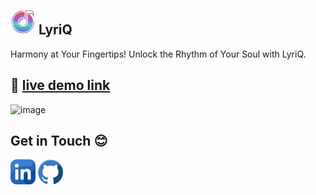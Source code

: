 ## <img src = "public/music.png" style="width:40px"> LyriQ 
Harmony at Your Fingertips! Unlock the Rhythm of Your Soul with LyriQ.

## 🔗 <a href= "https://lyri-q.vercel.app/">live demo link</a>
![image](https://github.com/Biprock/LyriQ/assets/85643598/205d6750-f5c7-45a6-978e-f19b73683a90)


## Get in Touch 😊
<a href="https://www.linkedin.com/in/biprajit-suklabaidya-9950b1208/"><img src ="src/img/linkedin.png" style="width:40px;"></a>
<a href="https://github.com/Biprock"><img src ="src/img/git.png" style="width:40px;"></a>
